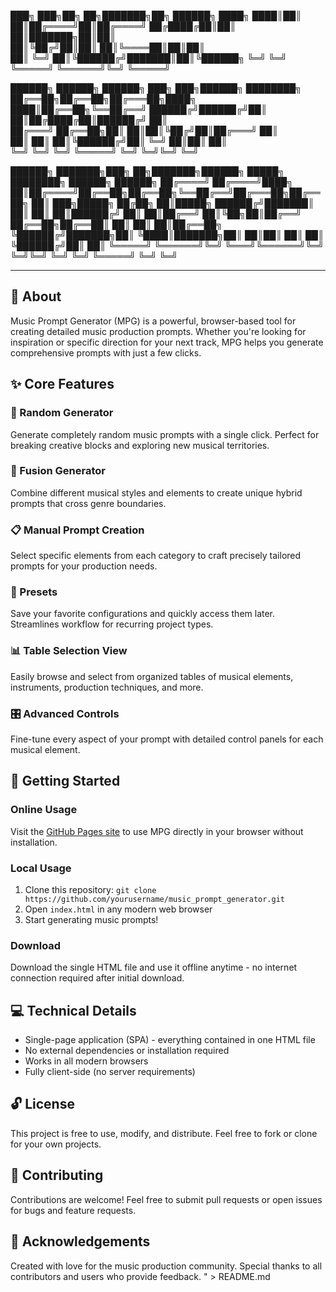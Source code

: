 ███╗   ███╗██╗   ██╗███████╗██╗ ██████╗
████╗ ████║██║   ██║██╔════╝██║██╔════╝ 
██╔████╔██║██║   ██║███████╗██║██║     
██║╚██╔╝██║██║   ██║╚════██║██║██║     
██║ ╚═╝ ██║╚██████╔╝███████║██║╚██████╗
╚═╝     ╚═╝ ╚═════╝ ╚══════╝╚═╝ ╚═════╝

██████╗ ██████╗  ██████╗ ███╗   ███╗██████╗ ████████╗
██╔══██╗██╔══██╗██╔═══██╗████╗ ████║██╔══██╗╚══██╔══╝
██████╔╝██████╔╝██║   ██║██╔████╔██║██████╔╝   ██║   
██╔═══╝ ██╔══██╗██║   ██║██║╚██╔╝██║██╔═══╝    ██║   
██║     ██║  ██║╚██████╔╝██║ ╚═╝ ██║██║        ██║   
╚═╝     ╚═╝  ╚═╝ ╚═════╝ ╚═╝     ╚═╝╚═╝        ╚═╝   

██████╗  ███████╗███╗   ██╗███████╗██████╗  █████╗ ████████╗ ██████╗ ██████╗ 
██╔════╝ ██╔════╝████╗  ██║██╔════╝██╔══██╗██╔══██╗╚══██╔══╝██╔═══██╗██╔══██╗
██║  ███╗█████╗  ██╔██╗ ██║█████╗  ██████╔╝███████║   ██║   ██║   ██║██████╔╝
██║   ██║██╔══╝  ██║╚██╗██║██╔══╝  ██╔══██╗██╔══██║   ██║   ██║   ██║██╔══██╗
╚██████╔╝███████╗██║ ╚████║███████╗██║  ██║██║  ██║   ██║   ╚██████╔╝██║  ██║
 ╚═════╝ ╚══════╝╚═╝  ╚═══╝╚══════╝╚═╝  ╚═╝╚═╝  ╚═╝   ╚═╝    ╚═════╝ ╚═╝  ╚═╝

---

## 🎵 About

Music Prompt Generator (MPG) is a powerful, browser-based tool for creating detailed music production prompts. Whether you're looking for inspiration or specific direction for your next track, MPG helps you generate comprehensive prompts with just a few clicks.

## ✨ Core Features

### 🎲 Random Generator

Generate completely random music prompts with a single click. Perfect for breaking creative blocks and exploring new musical territories.

### 🔀 Fusion Generator

Combine different musical styles and elements to create unique hybrid prompts that cross genre boundaries.

### 📋 Manual Prompt Creation

Select specific elements from each category to craft precisely tailored prompts for your production needs.

### 💾 Presets

Save your favorite configurations and quickly access them later. Streamlines workflow for recurring project types.

### 📊 Table Selection View

Easily browse and select from organized tables of musical elements, instruments, production techniques, and more.

### 🎛️ Advanced Controls

Fine-tune every aspect of your prompt with detailed control panels for each musical element.

## 🚀 Getting Started

### Online Usage

Visit the [GitHub Pages site](https://yourusername.github.io/music_prompt_generator) to use MPG directly in your browser without installation.

### Local Usage

1. Clone this repository: `git clone https://github.com/yourusername/music_prompt_generator.git`
2. Open `index.html` in any modern web browser
3. Start generating music prompts!

### Download

Download the single HTML file and use it offline anytime - no internet connection required after initial download.

## 💻 Technical Details

- Single-page application (SPA) - everything contained in one HTML file
- No external dependencies or installation required
- Works in all modern browsers
- Fully client-side (no server requirements)

## 🔓 License

This project is free to use, modify, and distribute. Feel free to fork or clone for your own projects.

## 🤝 Contributing

Contributions are welcome! Feel free to submit pull requests or open issues for bugs and feature requests.

## 🙏 Acknowledgements

Created with love for the music production community. Special thanks to all contributors and users who provide feedback.
" > README.md
